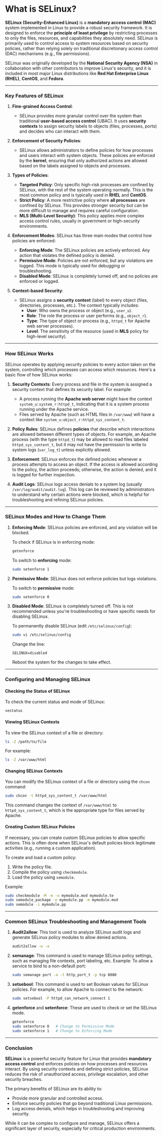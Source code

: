 # **What is SELinux?**

**SELinux (Security-Enhanced Linux)** is a **mandatory access control (MAC)** system implemented in Linux to provide a robust security framework. It is designed to enforce the **principle of least privilege** by restricting processes to only the files, resources, and capabilities they absolutely need. SELinux is primarily used to control access to system resources based on security policies, rather than relying solely on traditional discretionary access control (DAC) mechanisms (e.g., file permissions).

SELinux was originally developed by the **National Security Agency (NSA)** in collaboration with other contributors to improve Linux's security, and it is included in most major Linux distributions like **Red Hat Enterprise Linux (RHEL)**, **CentOS**, and **Fedora**.

---

### **Key Features of SELinux**

1. **Fine-grained Access Control**:
   - SELinux provides more granular control over the system than traditional **user-based access control** (UBAC). It uses **security contexts** to assign security labels to objects (files, processes, ports) and decides who can interact with them.

2. **Enforcement of Security Policies**:
   - SELinux allows administrators to define policies for how processes and users interact with system objects. These policies are enforced by the **kernel**, ensuring that only authorized actions are allowed based on the labels assigned to objects and processes.

3. **Types of Policies**:
   - **Targeted Policy**: Only specific high-risk processes are confined by SELinux, with the rest of the system operating normally. This is the most common policy and is typically used in **RHEL** and **CentOS**.
   - **Strict Policy**: A more restrictive policy where **all processes** are confined by SELinux. This provides stronger security but can be more difficult to manage and requires careful configuration.
   - **MLS (Multi-Level Security)**: This policy applies more complex access control rules, usually in government or high-security environments.

4. **Enforcement Modes**:
   SELinux has three main modes that control how policies are enforced:

   - **Enforcing Mode**: The SELinux policies are actively enforced. Any action that violates the defined policy is denied.
   - **Permissive Mode**: Policies are not enforced, but any violations are logged. This mode is typically used for debugging or troubleshooting.
   - **Disabled Mode**: SELinux is completely turned off, and no policies are enforced or logged.

5. **Context-based Security**:
   - SELinux assigns a **security context** (label) to every object (files, directories, processes, etc.). The context typically includes:
     - **User**: Who owns the process or object (e.g., `user_u`).
     - **Role**: The role the process or user performs (e.g., `object_r`).
     - **Type**: The type of object or process (e.g., `httpd_t` for Apache web server processes).
     - **Level**: The sensitivity of the resource (used in **MLS** policy for high-level security).

---

### **How SELinux Works**

SELinux operates by applying security policies to every action taken on the system, controlling which processes can access which resources. Here's a basic flow of how SELinux works:

1. **Security Contexts**:
   Every process and file in the system is assigned a security context that defines its security label. For example:
   - A process running the **Apache web server** might have the context `system_u:system_r:httpd_t`, indicating that it is a system process running under the Apache service.
   - Files served by Apache (such as HTML files in `/var/www`) will have a context like `system_u:object_r:httpd_sys_content_t`.

2. **Policy Rules**:
   SELinux defines **policies** that describe which interactions are allowed between different types of objects. For example, an Apache process (with the type `httpd_t`) may be allowed to read files labeled `httpd_sys_content_t`, but it may not have the permission to write to system logs (`var_log_t`) unless explicitly allowed.

3. **Enforcement**:
   SELinux enforces the defined policies whenever a process attempts to access an object. If the access is allowed according to the policy, the action proceeds; otherwise, the action is denied, and it is logged for further inspection.

4. **Audit Logs**:
   SELinux logs access denials to a system log (usually `/var/log/audit/audit.log`). This log can be reviewed by administrators to understand why certain actions were blocked, which is helpful for troubleshooting and refining SELinux policies.

---

### **SELinux Modes and How to Change Them**

1. **Enforcing Mode**: SELinux policies are enforced, and any violation will be blocked.

   To check if SELinux is in enforcing mode:
   ```bash
   getenforce
   ```

   To switch to **enforcing** mode:
   ```bash
   sudo setenforce 1
   ```

2. **Permissive Mode**: SELinux does not enforce policies but logs violations.

   To switch to **permissive** mode:
   ```bash
   sudo setenforce 0
   ```

3. **Disabled Mode**: SELinux is completely turned off. This is not recommended unless you're troubleshooting or have specific needs for disabling SELinux.

   To permanently disable SELinux (edit `/etc/selinux/config`):
   ```bash
   sudo vi /etc/selinux/config
   ```
   Change the line:
   ```
   SELINUX=disabled
   ```

   Reboot the system for the changes to take effect.

---

### **Configuring and Managing SELinux**

#### **Checking the Status of SELinux**
To check the current status and mode of SELinux:
```bash
sestatus
```

#### **Viewing SELinux Contexts**
To view the SELinux context of a file or directory:
```bash
ls -Z /path/to/file
```

For example:
```bash
ls -Z /var/www/html
```

#### **Changing SELinux Contexts**
You can modify the SELinux context of a file or directory using the `chcon` command:
```bash
sudo chcon -t httpd_sys_content_t /var/www/html
```

This command changes the context of `/var/www/html` to `httpd_sys_content_t`, which is the appropriate type for files served by Apache.

#### **Creating Custom SELinux Policies**
If necessary, you can create custom SELinux policies to allow specific actions. This is often done when SELinux's default policies block legitimate activities (e.g., running a custom application).

To create and load a custom policy:
1. Write the policy file.
2. Compile the policy using `checkmodule`.
3. Load the policy using `semodule`.

Example:
```bash
sudo checkmodule -M -m -o mymodule.mod mymodule.te
sudo semodule_package -o mymodule.pp -m mymodule.mod
sudo semodule -i mymodule.pp
```

---

### **Common SELinux Troubleshooting and Management Tools**

1. **Audit2allow**: This tool is used to analyze SELinux audit logs and generate SELinux policy modules to allow denied actions.
   ```bash
   audit2allow -w -a
   ```

2. **semanage**: This command is used to manage SELinux policy settings, such as managing file contexts, port labeling, etc.
   Example: To allow a service to bind to a non-default port:
   ```bash
   sudo semanage port -a -t http_port_t -p tcp 8080
   ```

3. **setsebool**: This command is used to set Boolean values for SELinux policies. For example, to allow Apache to connect to the network:
   ```bash
   sudo setsebool -P httpd_can_network_connect 1
   ```

4. **getenforce** and **setenforce**: These are used to check or set the SELinux mode.
   ```bash
   getenforce
   sudo setenforce 0   # Change to Permissive Mode
   sudo setenforce 1   # Change to Enforcing Mode
   ```

---

### **Conclusion**

**SELinux** is a powerful security feature for Linux that provides **mandatory access control** and enforces policies on how processes and resources interact. By using security contexts and defining strict policies, SELinux reduces the risk of unauthorized access, privilege escalation, and other security breaches.

The primary benefits of SELinux are its ability to:
- Provide more granular and controlled access.
- Enforce security policies that go beyond traditional Linux permissions.
- Log access denials, which helps in troubleshooting and improving security.

While it can be complex to configure and manage, SELinux offers a significant layer of security, especially for critical production environments.